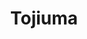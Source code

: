 ---
layout: splash
title: "Tojiuma"
permalink: /planets/tojiuma/
author_profile: false
sidebar:
  nav: "planets-sidebar"
---